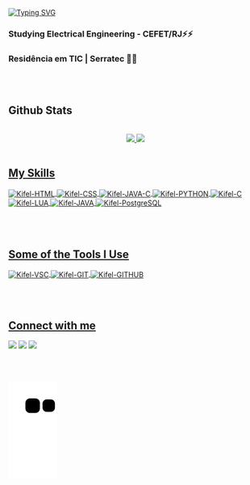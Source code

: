 [![Typing SVG](https://readme-typing-svg.herokuapp.com/?color=414a4c&size=35&center=true&vCenter=true&width=1000&lines=HELLO,+MY+NAME+is+João+Victor+(kifel);I'm+21+years+old;Be+Welcome!+:%29)](https://git.io/typing-svg)

### Studying Electrical Engineering - CEFET/RJ⚡⚡
### Residência em TIC | Serratec 🚀🚀
<br><br>

<h2>Github Stats</h2>
<div align="center"><br>
  <a href="https://github.com/kifel">
  <img height="150em" src="https://github-readme-stats.vercel.app/api?username=kifel&show_icons=true&theme=tokyonight&include_all_commits=true&count_private=true"/>
  <img height="150em" src="https://github-readme-stats.vercel.app/api/top-langs/?username=kifel&layout=compact&langs_count=7&theme=tokyonight"/>
</div>
<div style="display: inline_block"><br>
  <h2>My Skills</h2>
  <img align="center" alt="Kifel-HTML" src="https://img.shields.io/badge/HTML5-E34F26?style=for-the-badge&logo=html5&logoColor=white">
  <img align="center" alt="Kifel-CSS"  src="https://img.shields.io/badge/CSS3-1572B6?style=for-the-badge&logo=css3&logoColor=white">
  <img align="center" alt="Kifel-JAVA-C"  src="https://img.shields.io/badge/JavaScript-F7DF1E?style=for-the-badge&logo=javascript&logoColor=black">
  <img align="center" alt="Kifel-PYTHON" src="https://img.shields.io/badge/Python-3776AB?style=for-the-badge&logo=python&logoColor=white">
  <img align="center" alt="Kifel-C" src="https://img.shields.io/badge/C-00599C?style=for-the-badge&logo=c&logoColor=white">
  <img align="center" alt="Kifel-LUA" src="https://img.shields.io/badge/Lua-2C2D72?style=for-the-badge&logo=lua&logoColor=white">
  <img align="center" alt="Kifel-JAVA" src="https://img.shields.io/badge/Java-ED8B00?style=for-the-badge&logo=java&logoColor=white">
  <img align="center" alt="Kifel-PostgreSQL" src="https://img.shields.io/badge/PostgreSQL-316192?style=for-the-badge&logo=postgresql&logoColor=white">
</div>
   
 <div style="display: inline_block"><br><br><br>
  <h2>Some of the Tools I Use</h2>
  <img align="center" alt="Kifel-VSC" src="https://img.shields.io/badge/Visual_Studio_Code-0078D4?style=for-the-badge&logo=visual%20studio%20code&logoColor=white">
  <img align="center" alt="Kifel-GIT" src="https://img.shields.io/badge/GIT-E44C30?style=for-the-badge&logo=git&logoColor=white">
  <img align="center" alt="Kifel-GITHUB" src="https://img.shields.io/badge/GitHub-100000?style=for-the-badge&logo=github&logoColor=white">
</div>
    
<div><br><br><br>
  <h2>Connect with me</h2>
  	<a href="https://twitter.com/KifelG_" target="_blank"><img src="https://img.shields.io/badge/Twitter-1DA1F2?style=for-the-badge&logo=twitter&logoColor=white" target="_blank"></a>
 <a href="https://discord.gg/8p2VKTJBnw" target="_blank"><img src="https://img.shields.io/badge/Discord-7289DA?style=for-the-badge&logo=discord&logoColor=white" target="_blank"></a> 
  <a href = "mailto:joaovictorm.pessoal@gmail.com"><img src="https://img.shields.io/badge/-Gmail-%23333?style=for-the-badge&logo=gmail&logoColor=white" target="_blank"></a>
  
 <br><br>
 
  ![Snake animation](https://github.com/kifel/kifel/blob/output/github-contribution-grid-snake.svg)
 
</div>
